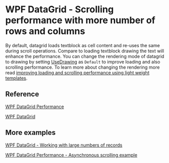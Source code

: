 # WPF DataGrid - Scrolling performance with more number of rows and columns

By default, datagrid loads textblock as cell content and re-uses the same during scroll operations. Compare to loading textblock drawing the text will enhance the performance. You can change the rendering mode of datagrid to drawing by setting [UseDrawing](https://help.syncfusion.com/cr/cref_files/wpf/Syncfusion.SfGrid.WPF~Syncfusion.UI.Xaml.Grid.SfDataGrid~UseDrawing.html) as `Default` to improve loading and also scrolling performance. To learn more about changing the rendering more read [improving loading and scrolling performance using light weight templates](https://help.syncfusion.com/wpf/sfdatagrid/performance#improving-loading-and-scrolling-performance-using-lightweighttemplate).


## Reference
[WPF DataGrid Performance](https://help.syncfusion.com/wpf/sfdatagrid/performance)

[WPF DataGrid](https://www.syncfusion.com/products/wpf-ui-controls/datagrid)

## More examples


[WPF DataGrid - Working with large numbers of records](https://github.com/SyncfusionExamples/working-with-large-numbers-of-records-in-wpf-datagrid)

[WPF DataGrid Performance - Asynchronous scrolling example](https://github.com/SyncfusionExamples/wpf-datagrid-asynchronous-scrolling)
